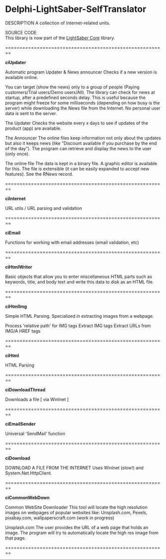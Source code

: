 # Delphi-LightSaber-SelfTranslator

DESCRIPTION
A collection of Internet-related units.

SOURCE CODE  
This library is now part of the [LightSaber Core](https://github.com/GabrielOnDelphi/Delphi-LightSaber-CoreLib) library.

========================================================

**ciUpdater**

   Automatic program Updater & News announcer
   Checks if a new version is available online.

   You can target (show the news) only to a group of people (Paying customers/Trial users/Demo users/All).
   The library can check for news at startup, after a predefined seconds delay. This is useful because the program might freeze for some milliseconds (depending on how busy is the server) while downloading the News file from the Internet.
   No personal user data is sent to the server.
   
   The Updater
     Checks the website every x days to see if updates of the product (app) are available.

   The Announcer
     The online files keep information not only about the updates but also it keeps news (like "Discount available if you purchase by the end of the day").
     The program can retrieve and display the news to the user (only once).

   The online file
      The data is kept in a binary file. A graphic editor is available for this. The file is extensible (it can be easily expanded to accept new features).
      See the RNews record.
      
========================================================

**ciInternet**
      
   URL utils / URL parsing and validation
         
========================================================

**ciEmail**

   Functions for working with email addresses (email validation, etc)

========================================================

**ciHtmlWriter**

   Basic objects that allow you to enter miscellaneous HTML parts such as
   keywords, title, and body text and write this data to disk as an HTML file.
   
========================================================

**ciHtmlImg**

   Simple HTML Parsing. Specialized in extracting images from a webpage.

   Process 'relative path' for IMG tags
   Extract IMG tags
   Extract URLs from IMG/A HREF tags

========================================================

**ciHtml**

  HTML Parsing
  
========================================================

**ciDownloadThread**

  Downloads a file [ via WinInet ]
   
========================================================

**ciEmailSender**

   Universal 'SendMail' function
   
========================================================

**ciDownload**

   DOWNLOAD A FILE FROM THE INTERNET
   Uses WinInet (slow!) and System.Net.HttpClient.
   
========================================================

**ciCommonWebDown**

  Common WebSite Downloader
  This tool will locate the high resolution images on webpages of popular websites like: Unsplash.com, Pexels, pixabay.com, wallpaperscraft.com (work in progress)

  Unsplash.com
    The user provides the URL of a web page that holds an image.
    The program will try to automatically locate the high res image from that page.

========================================================
